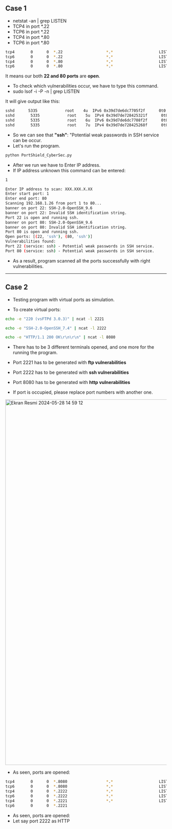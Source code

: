 ## Case 1 

- netstat -an | grep LISTEN 
- TCP4 in port *.22
- TCP6 in port *.22
- TCP4 in port *.80
- TCP6 in port *.80

```bash
tcp4       0      0  *.22                   *.*                    LISTEN     
tcp6       0      0  *.22                   *.*                    LISTEN     
tcp4       0      0  *.80                   *.*                    LISTEN     
tcp6       0      0  *.80                   *.*                    LISTEN    
```

It means our both **22 and 80 ports** are **open**. 

- To check which vulnerabilities occur, we have to type this command.
- sudo lsof -i -P -n | grep LISTEN

It will give output like this: 

```bash
sshd      5335            root    4u  IPv6 0x39d7de6dc7705f2f      0t0    TCP *:80 (LISTEN)
sshd       5335            root    5u  IPv4 0x39d7de728425321f      0t0    TCP *:80 (LISTEN)
sshd       5335            root    6u  IPv6 0x39d7de6dc7708f2f      0t0    TCP *:22 (LISTEN)
sshd       5335            root    7u  IPv4 0x39d7de728425268f      0t0    TCP *:22 (LISTEN)
```

- So we can see that **"ssh"**: "Potential weak passwords in SSH service can be occur.
- Let's run the program.

```bash
python PortShield_CyberSec.py
```

- After we run we have to Enter IP address.
- If IP address unknown this command can be entered:

```bash
1
```

```bash
Enter IP address to scan: XXX.XXX.X.XX
Enter start port: 1
Enter end port: 80
Scanning 192.168.1.26 from port 1 to 80...
banner on port 22: SSH-2.0-OpenSSH_9.6
banner on port 22: Invalid SSH identification string.
Port 22 is open and running ssh.
banner on port 80: SSH-2.0-OpenSSH_9.6
banner on port 80: Invalid SSH identification string.
Port 80 is open and running ssh.
Open ports: [(22, 'ssh'), (80, 'ssh')]
Vulnerabilities found:
Port 22 (service: ssh) - Potential weak passwords in SSH service.
Port 80 (service: ssh) - Potential weak passwords in SSH service.
```

- As a result, program scanned all the ports successfully with right vulnerabilities.

--- 

## Case 2
- Testing program with virtual ports as simulation.

- To create virtual ports:

```bash
echo -e "220 (vsFTPd 3.0.3)" | ncat -l 2221  
```

```bash
echo -e "SSH-2.0-OpenSSH_7.4" | ncat -l 2222
```

```bash
echo -e "HTTP/1.1 200 OK\r\n\r\n" | ncat -l 8080
```

- There has to be 3 different terminals opened, and one more for the running the program.
- Port 2221 has to be generated with **ftp vulnerabilities**
- Port 2222 has to be generated with **ssh vulnerabilities**
- Port 8080 has to be generated with **http vulnerabilities**

- If port is occupied, please replace port numbers with another one.

 <img width="1141" alt="Ekran Resmi 2024-05-28 14 59 12" src="https://github.com/xkyleann/PortShield_CyberSec/assets/128597547/76a01654-e582-414f-a1fa-6ec65689663e">

- As seen, ports are opened: 
```bash
tcp4       0      0  *.8080                 *.*                    LISTEN     
tcp6       0      0  *.8080                 *.*                    LISTEN     
tcp4       0      0  *.2222                 *.*                    LISTEN     
tcp6       0      0  *.2222                 *.*                    LISTEN     
tcp4       0      0  *.2221                 *.*                    LISTEN     
tcp6       0      0  *.2221  
```

- As seen, ports are opened: 
- Let say port 2222 as HTTP
